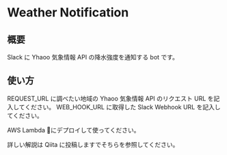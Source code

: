 # Weather Notification

## 概要

Slack に Yhaoo 気象情報 API の降水強度を通知する bot です。

## 使い方

REQUEST_URL に調べたい地域の Yhaoo 気象情報 API のリクエスト URL を記入してください。
WEB_HOOK_URL に取得した Slack Webhook URL を記入してください。

AWS Lambda にデプロイして使ってください。

詳しい解説は Qiita に投稿しますでそちらを参照してください。
